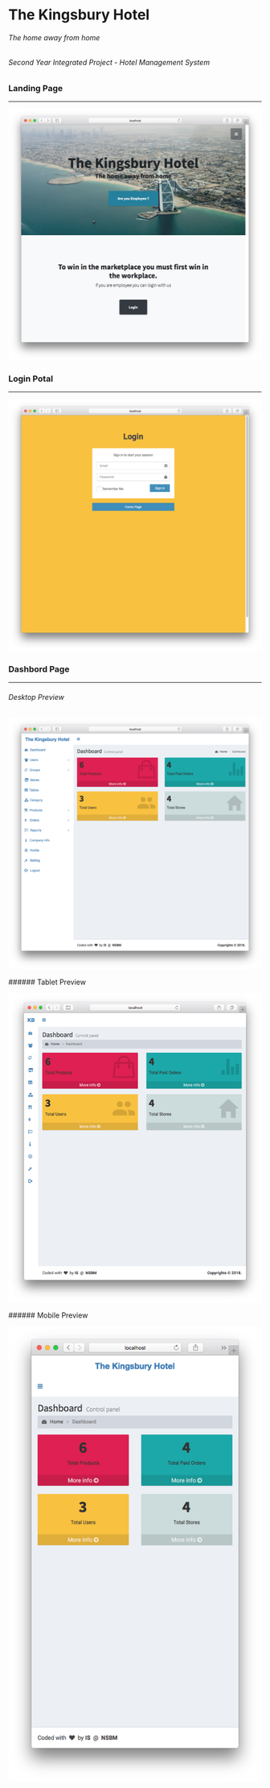 
# The Kingsbury Hotel
###### The home away from home

###### Second Year Integrated Project - Hotel Management System 



### Landing Page 
----------
<p align="center">
  <img src="project previews/1.png" width="auto" height="auto"/>
</p>

### Login Potal
----------
<p align="center">
  <img src="project previews/2.png" width="auto" height="auto"/>
</p>

### Dashbord Page
----------
###### Desktop Preview
<p align="center">
  <img src="project previews/3.png" width="auto" height="auto"/>
</p>
###### Tablet Preview
<p align="center">
  <img src="project previews/4.png" width="auto" height="auto"/>
</p>
###### Mobile Preview
<p align="center">
  <img src="project previews/5.png" width="auto" height="auto"/>
</p>




